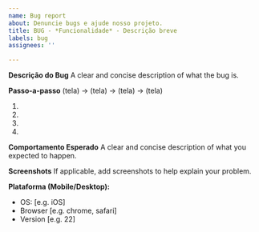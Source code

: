 ```yaml
---
name: Bug report
about: Denuncie bugs e ajude nosso projeto.
title: BUG - *Funcionalidade* - Descrição breve
labels: bug
assignees: ''

---
```


**Descrição do Bug**
A clear and concise description of what the bug is.

**Passo-a-passo**
 (tela) -> (tela) -> (tela) -> (tela)

1. 
2. 
3.
4.

**Comportamento Esperado**
A clear and concise description of what you expected to happen.

**Screenshots**
If applicable, add screenshots to help explain your problem.

**Plataforma (Mobile/Desktop):**
 - OS: [e.g. iOS]
 - Browser [e.g. chrome, safari]
 - Version [e.g. 22]
